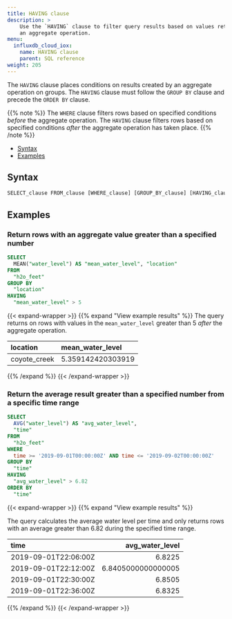 ```yaml
---
title: HAVING clause
description: > 
    Use the `HAVING` clause to filter query results based on values returned from
    an aggregate operation.
menu:
  influxdb_cloud_iox:
    name: HAVING clause
    parent: SQL reference
weight: 205
---
```


The `HAVING` clause places conditions on results created by an aggregate operation on groups.
The `HAVING` clause must follow the `GROUP BY` clause and precede the `ORDER BY` clause.

{{% note %}}
The `WHERE` clause filters rows based on specified conditions _before_ the aggregate operation.
The `HAVING` clause filters rows based on specified conditions _after_ the aggregate operation has taken place.
{{% /note %}}

- [Syntax](#syntax)
- [Examples](#examples)

## Syntax

```sql
SELECT_clause FROM_clause [WHERE_clause] [GROUP_BY_clause] [HAVING_clause] [ORDER_BY_clause] 
```

## Examples

### Return rows with an aggregate value greater than a specified number

```sql
SELECT
  MEAN("water_level") AS "mean_water_level", "location"
FROM
  "h2o_feet" 
GROUP BY
  "location"
HAVING
  "mean_water_level" > 5
```

{{< expand-wrapper >}}
{{% expand "View example results" %}}
The query returns on rows with values in the `mean_water_level` greater than 5 _after_ the aggregate operation.

| location     | mean_water_level  |
| :----------- | :---------------- |
| coyote_creek | 5.359142420303919 |
{{% /expand %}}
{{< /expand-wrapper >}}

### Return the average result greater than a specified number from a specific time range

```sql
SELECT 
  AVG("water_level") AS "avg_water_level", 
  "time" 
FROM 
  "h2o_feet" 
WHERE 
  time >= '2019-09-01T00:00:00Z' AND time <= '2019-09-02T00:00:00Z' 
GROUP BY 
  "time" 
HAVING 
  "avg_water_level" > 6.82 
ORDER BY 
  "time"
```

{{< expand-wrapper >}}
{{% expand "View example results" %}}

The query calculates the average water level per time and only returns rows with an average greater than 6.82 during the specified time range.

| time                 |    avg_water_level |
| :------------------- | -----------------: |
| 2019-09-01T22:06:00Z |             6.8225 |
| 2019-09-01T22:12:00Z | 6.8405000000000005 |
| 2019-09-01T22:30:00Z |             6.8505 |
| 2019-09-01T22:36:00Z |             6.8325 |
{{% /expand %}}
{{< /expand-wrapper >}}